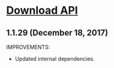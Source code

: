 # [Download API](https://smartystreets.com/docs/cloud/download-api)


## 1.1.29 (December 18, 2017)

IMPROVEMENTS:

- Updated internal dependencies.